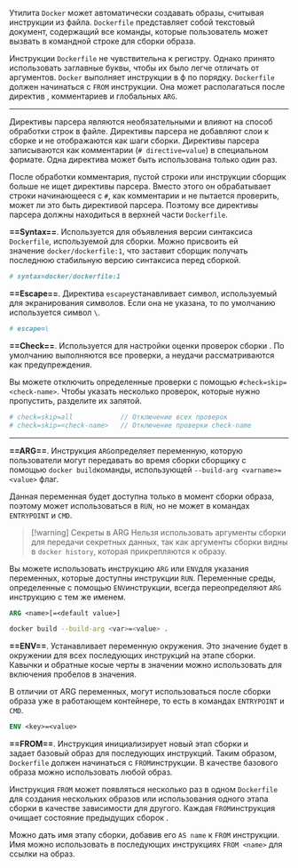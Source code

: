 Утилита `Docker` может автоматически создавать образы, считывая инструкции из  файла. `Dockerfile` представляет собой текстовый документ, содержащий все команды, которые пользователь может вызвать в командной строке для сборки образа.

Инструкции `Dockerfile` не чувствительна к регистру. Однако принято использовать заглавные буквы, чтобы их было легче отличать от аргументов. `Docker` выполняет инструкции в ф по порядку. `Dockerfile` должен начинаться с `FROM` инструкции.
Она может располагаться после директив , комментариев и глобальных `ARG`.

---

Директивы парсера являются необязательными и влияют на способ обработки строк
в файле. Директивы парсера не добавляют слои к сборке и не отображаются как шаги сборки. Директивы парсера записываются как комментарии (`# directive=value`) в специальном формате. Одна директива может быть использована только один раз.

После обработки комментария, пустой строки или инструкции сборщик больше не ищет директивы парсера. Вместо этого он обрабатывает строки начинающееся с `#`,
как комментарии и не пытается проверить, может ли это быть директивой парсера. Поэтому все директивы парсера должны находиться в верхней части `Dockerfile`.

**==Syntax==**. Используется для объявления версии синтаксиса `Dockerfile`, используемой для сборки. Можно присвоить ей значение `docker/dockerfile:1`, что заставит сборщик получать последнюю стабильную версию синтаксиса перед сборкой.

```dockerfile
# syntax=docker/dockerfile:1
```

**==Escape==**. Директива `escape`устанавливает символ, используемый для экранирования символов. Если она не указана, то по умолчанию используется символ `\`.

```dockerfile
# escape=\
```

**==Check==**. Используется для настройки оценки проверок сборки . По умолчанию выполняются все проверки, а неудачи рассматриваются как предупреждения.

Вы можете отключить определенные проверки с помощью `#check=skip=<check-name>`. Чтобы указать несколько проверок, которые нужно пропустить, разделите их запятой.

```dockerfile
# check=skip=all            // Отключение всех проверок
# check=skip=<check-name>   // Отключение проверки check-name
```

---

**==ARG==**. Инструкция `ARG`определяет переменную, которую пользователи могут передавать во время сборки сборщику с помощью `docker build`команды, использующей `--build-arg <varname>=<value>` флаг. 

Данная переменная будет доступна только в момент сборки образа, поэтому
может использоваться в `RUN`, но не может в командах `ENTRYPOINT` и `CMD`.  

>[!warning] Секреты в ARG
>Нельзя использовать аргументы сборки для передачи секретных данных, так как аргументы сборки видны в `docker history`, которая прикрепляются к образу.

Вы можете использовать инструкцию `ARG` или `ENV`для указания переменных, которые доступны инструкции `RUN`. Переменные среды, определенные с помощью `ENV`инструкции, всегда переопределяют `ARG` инструкцию с тем же именем.

```dockerfile
ARG <name>[=<default value>]
```

```sh
docker build --build-arg <var>=<value> .
```

**==ENV==**. Устанавливает переменную окружения. Это значение будет в окружении для всех последующих инструкций на этапе сборки. Кавычки и обратные косые черты в значении можно использовать для включения пробелов в значения.

В отличии от ARG переменных, могут использоваться после сборки образа
уже в работающем контейнере, то есть в командах `ENTRYPOINT` и `CMD`.

```Dockerfile
ENV <key>=<value>
```

**==FROM==**. Инструкция инициализирует новый этап сборки и задает базовый образ для последующих инструкций. Таким образом, `Dockerfile` должен начинаться с `FROM`инструкции. В качестве базового образа можно использовать любой образ.

Инструкция `FROM` может появляться несколько раз в одном `Dockerfile` для создания нескольких образов или использования одного этапа сборки в качестве зависимости для другого. Каждая `FROM`инструкция очищает состояние предыдущих сборок .

Можно дать имя этапу сборки, добавив его `AS name` к `FROM` инструкции. Имя можно использовать в последующих инструкциях `FROM <name>` для ссылки на образ.
